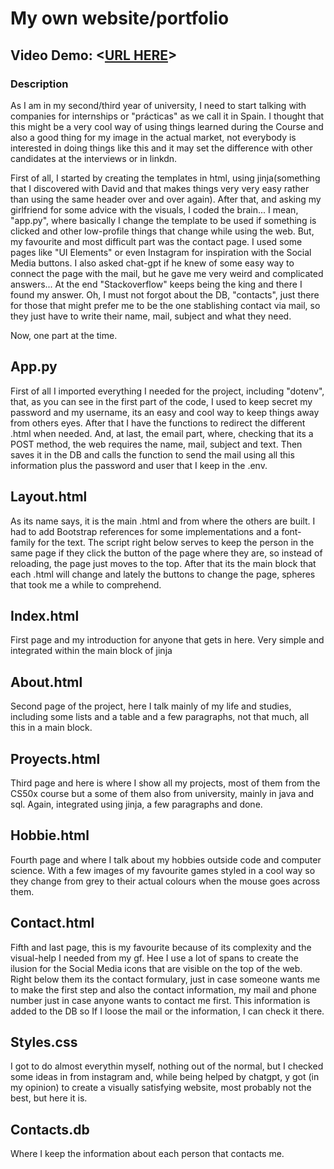 # My own website/portfolio

## Video Demo:  <[URL HERE](https://youtu.be/Db6KyYO7Sno)>

### Description

As I am in my second/third year of university, I need to start talking with companies
for internships or "prácticas" as we call it in Spain. I thought that this might be a
very cool way of using things learned during the Course and also a good thing for my
image in the actual market, not everybody is interested in doing things like this
and it may set the difference with other candidates at the interviews or in linkdn.

First of all, I started by creating the templates in html, using jinja(something that
I discovered with David and that makes things very very easy rather than using the same
header over and over again). After that, and asking my girlfriend for some advice with
the visuals, I coded the brain... I mean, "app.py", where basically I change the template
to be used if something is clicked and other low-profile things that change while using the
web. But, my favourite and most difficult part was the contact page. I used some pages like
"UI Elements" or even Instagram for inspiration with the Social Media buttons. I also
asked chat-gpt if he knew of some easy way to connect the page with the mail, but he gave
me very weird and complicated answers... At the end "Stackoverflow" keeps being the king
and there I found my answer. Oh, I must not forgot about the DB, "contacts", just there for
those that might prefer me to be the one stablishing contact via mail, so they just have to
write their name, mail, subject and what they need.

Now, one part at the time.

## App.py

First of all I imported everything I needed for the project, including "dotenv", that, as you can see in the first part of the code, I used to keep secret my password and my username, its
an easy and cool way to keep things away from others eyes. After that I have the functions to
redirect the different .html when needed. And, at last, the email part, where, checking that
its a POST method, the web requires the name, mail, subject and text. Then saves it in the DB
and calls the function to send the mail using all this information plus the password and user
that I keep in the .env.

## Layout.html

As its name says, it is the main .html and from where the others are built.
I had to add Bootstrap references for some implementations and a font-family
for the text. The script right below serves to keep the person in the same page if they click
the button of the page where they are, so instead of reloading, the page just moves to the
top. After that its the main block that each .html will change and lately the buttons to
change the page, spheres that took me a while to comprehend.

## Index.html

First page and my introduction for anyone that gets in here. Very simple and integrated within
the main block of jinja

## About.html

Second page of the project, here I talk mainly of my life and studies, including some lists
and a table and a few paragraphs, not that much, all this in a main block.

## Proyects.html

Third page and here is where I show all my projects, most of them from the CS50x course but
a some of them also from university, mainly in java and sql. Again, integrated using jinja,
a few paragraphs and done.

## Hobbie.html

Fourth page and where I talk about my hobbies outside code and computer science. With a few images of my favourite games styled in a cool way so they change from grey to their
actual colours when the mouse goes across them.

## Contact.html

Fifth and last page, this is my favourite because of its complexity and the visual-help I needed from my gf. Hee I use a lot of spans to create the ilusion for the Social Media icons
that are visible on the top of the web. Right below them its the contact formulary, just in case someone wants me to make the first step and also the contact information, my mail and
phone number just in case anyone wants to contact me first. This information is added to the DB
so If I loose the mail or the information, I can check it there.

## Styles.css

I got to do almost everythin myself, nothing out of the normal, but I checked some ideas in from instagram and, while being helped by chatgpt, y got (in my opinion) to create a visually
satisfying website, most probably not the best, but here it is.

## Contacts.db

Where I keep the information about each person that contacts me.
